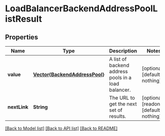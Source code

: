# LoadBalancerBackendAddressPoolListResult


## Properties
Name | Type | Description | Notes
------------ | ------------- | ------------- | -------------
**value** | [**Vector{BackendAddressPool}**](BackendAddressPool.md) | A list of backend address pools in a load balancer. | [optional] [default to nothing]
**nextLink** | **String** | The URL to get the next set of results. | [optional] [readonly] [default to nothing]


[[Back to Model list]](../README.md#models) [[Back to API list]](../README.md#api-endpoints) [[Back to README]](../README.md)


